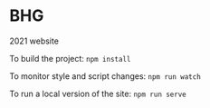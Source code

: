 # BHG
2021 website

To build the project:
`npm install`

To monitor style and script changes:
`npm run watch`

To run a local version of the site:
`npm run serve`